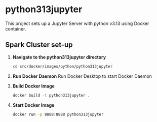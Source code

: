 # python313jupyter

This project sets up a Jupyter Server with python v3.13 using Docker container.

## Spark Cluster set-up

1. **Navigate to the python313jupyter directory**

   ```bash
   cd src/docker/images/python/python313jupyter
   ```

2. **Run Docker Daemon**
   Run Docker Desktop to start Docker Daemon

3. **Build Docker Image**

   ```bash
   docker build -t python313jupyter .
   ```

4. **Start Docker Image**

   ```bash
   docker run -p 8888:8888 python313jupyter
   ```
